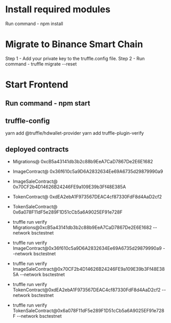 # Install required modules

Run command - npm install

# Migrate to Binance Smart Chain

Step 1 - Add your private key to the truffle.config file.
Step 2 - Run command - truffle migrate --reset

# Start Frontend

Run command - npm start
---
## truffle-config 
yarn add @truffle/hdwallet-provider
yarn add truffle-plugin-verify

## deployed contracts

* Migrations@ 0xcB5a43141db3b2c88b9EeA7CaD7867De2E6E1682
* ImageContract@ 0x36f610c5a9D6A2832634Ee69A6735d29879990a9
* ImageSaleContract@ 0x70CF2b4D14626B24246FE9a109E39b3Ff48E385A
* TokenContract@ 0xdEA2ebA1F973567DEAC4cf87330FdF8d4AaD2cf2
* TokenSaleContract@ 0x6a078F11dF5e289F1D51cCb5a6A9025EF91e728F

* truffle run verify Migrations@0xcB5a43141db3b2c88b9EeA7CaD7867De2E6E1682 --network bsctestnet
* truffle run verify ImageContract@0x36f610c5a9D6A2832634Ee69A6735d29879990a9 --network bsctestnet
* truffle run verify ImageSaleContract@0x70CF2b4D14626B24246FE9a109E39b3Ff48E385A --network bsctestnet
* truffle run verify TokenContract@0xdEA2ebA1F973567DEAC4cf87330FdF8d4AaD2cf2 --network bsctestnet
* truffle run verify TokenSaleContract@0x6a078F11dF5e289F1D51cCb5a6A9025EF91e728F --network bsctestnet
